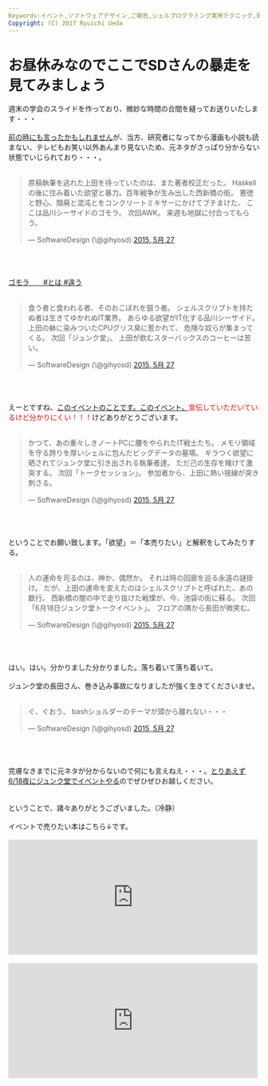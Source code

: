 ```yaml
---
Keywords:イベント,ソフトウェアデザイン,ご報告,シェルプログラミング実用テクニック,頭の中だだ漏らし
Copyright: (C) 2017 Ryuichi Ueda
---
```

# お昼休みなのでここでSDさんの暴走を見てみましょう
週末の学会のスライドを作っており、微妙な時間の合間を縫ってお送りいたします・・・<br />
<br />
<a href="http://blog.ueda.asia/?p=6240">前の時にも言ったかもしれません</a>が、当方、研究者になってから漫画も小説も読まない、テレビもお笑い以外あんまり見ないため、元ネタがさっぱり分からない状態でいじられており・・・。<br />
<br />
<blockquote class="twitter-tweet" lang="ja"><p lang="ja" dir="ltr">原稿執筆を逃れた上田を待っていたのは、また著者校正だった。&#10;Haskellの後に住み着いた欲望と暴力。百年戦争が生み出した西新橋の街。&#10;悪徳と野心、頽廃と混沌とをコンクリートミキサーにかけてブチまけた、&#10;ここは品川シーサイドのゴモラ。&#10;次回AWK。&#10;来週も地獄に付合ってもらう。</p>&mdash; SoftwareDesign (\@gihyosd) <a href="https://twitter.com/gihyosd/status/603521540164952065">2015, 5月 27</a></blockquote><br />
<script async src="//platform.twitter.com/widgets.js" charset="utf-8"></script><br />
<br />
<a href="https://www.google.co.jp/search?q=%E3%82%B4%E3%83%A2%E3%83%A9&espv=2&biw=1280&bih=728&source=lnms&tbm=isch&sa=X&ei=14VmVcicLoWl8QWEm4C4Ag&ved=0CAYQ_AUoAQ" target="_blank">ゴモラ　　#とは #違う</a><br />
<br />
<blockquote class="twitter-tweet" lang="ja"><p lang="ja" dir="ltr">食う者と食われる者、そのおこぼれを狙う者。&#10;シェルスクリプトを持たぬ者は生きてゆかれぬIT業界。&#10;あらゆる欲望がIT化する品川シーサイド。&#10;上田の躰に染みついたCPUグリス臭に惹かれて、&#10;危険な奴らが集まってくる。&#10;次回「ジュンク堂」。&#10;上田が飲むスターバックスのコーヒーは苦い。</p>&mdash; SoftwareDesign (\@gihyosd) <a href="https://twitter.com/gihyosd/status/603522603752423425">2015, 5月 27</a></blockquote><br />
<script async src="//platform.twitter.com/widgets.js" charset="utf-8"></script><br />
<br />
えーとですね、<a href="http://blog.ueda.asia/?p=6302" target="_blank">このイベントのことです。このイベント。</a><span style="color:red">宣伝していただいているけど分かりにくい！！！</span>けどありがとうございます。<br />
<br />
<blockquote class="twitter-tweet" lang="ja"><p lang="ja" dir="ltr">かつて、あの重々しきノートPCに腰をやられたIT戦士たち。&#10;メモリ領域を守る誇りを厚いシェルに包んだビッグデータの墓場。&#10;ギラつく欲望に晒されてジュンク堂に引き出される執筆者達。&#10;ただ己の生存を賭けて激突する。&#10;次回「トークセッション」。&#10;参加者から、上田に熱い視線が突き刺さる。</p>&mdash; SoftwareDesign (\@gihyosd) <a href="https://twitter.com/gihyosd/status/603523950291722240">2015, 5月 27</a></blockquote><br />
<script async src="//platform.twitter.com/widgets.js" charset="utf-8"></script><br />
<br />
ということでお願い致します。「欲望」＝「本売りたい」と解釈をしてみたりする。<br />
<br />
<blockquote class="twitter-tweet" lang="ja"><p lang="ja" dir="ltr">人の運命を司るのは、神か、偶然か。&#10;それは時の回廊を巡る永遠の謎掛け。&#10;だが、上田の運命を変えたのはシェルスクリプトと呼ばれた、あの数行。&#10;西新橋の闇の中で走り抜けた戦慄が、今、池袋の街に蘇る。&#10;次回「6月18日ジュンク堂トークイベント」。&#10;フロアの隅から長田が微笑む。</p>&mdash; SoftwareDesign (\@gihyosd) <a href="https://twitter.com/gihyosd/status/603525289440739328">2015, 5月 27</a></blockquote><br />
<script async src="//platform.twitter.com/widgets.js" charset="utf-8"></script><br />
<br />
はい。はい。分かりました分かりました。落ち着いて落ち着いて。<br />
<br />
ジュンク堂の長田さん、巻き込み事故になりましたが強く生きてくださいませ。<br />
<br />
<blockquote class="twitter-tweet" lang="ja"><p lang="ja" dir="ltr">ぐ、ぐおう、&#10;bashショルダーのテーマが頭から離れない・・・</p>&mdash; SoftwareDesign (\@gihyosd) <a href="https://twitter.com/gihyosd/status/603553891293089793">2015, 5月 27</a></blockquote><br />
<script async src="//platform.twitter.com/widgets.js" charset="utf-8"></script><br />
<br />
完膚なきまでに元ネタが分からないので何にも言えねえ・・・。<a href="http://blog.ueda.asia/?p=6302">とりあえず6/18夜にジュンク堂でイベントやる</a>のでぜひぜひお越しください。<br />
<br />
<br />
ということで、諸々ありがとうございました。（冷静）<br />
<br />
イベントで売りたい本はこちら↓です。<br />
<br />
<iframe marginwidth="0" marginheight="0" src="http://b.hatena.ne.jp/entry.parts?url=http%3A%2F%2Fgihyo.jp%2Fbook%2F2015%2F978-4-7741-7344-3" scrolling="no" frameborder="0" height="230" width="500"><div class="hatena-bookmark-detail-info"><a href="http://gihyo.jp/book/2015/978-4-7741-7344-3">シェルプログラミング実用テクニック：書籍案内｜技術評論社</a><a href="http://b.hatena.ne.jp/entry/gihyo.jp/book/2015/978-4-7741-7344-3">はてなブックマーク - シェルプログラミング実用テクニック：書籍案内｜技術評論社</a></div></iframe><br />
<br />
<iframe marginwidth="0" marginheight="0" src="http://b.hatena.ne.jp/entry.parts?url=http%3A%2F%2Fgihyo.jp%2Fbook%2F2015%2F978-4-7741-7369-6" scrolling="no" frameborder="0" height="230" width="500"><div class="hatena-bookmark-detail-info"><a href="http://gihyo.jp/book/2015/978-4-7741-7369-6">AWK実践入門：書籍案内｜技術評論社</a><a href="http://b.hatena.ne.jp/entry/gihyo.jp/book/2015/978-4-7741-7369-6">はてなブックマーク - AWK実践入門：書籍案内｜技術評論社</a></div></iframe>
